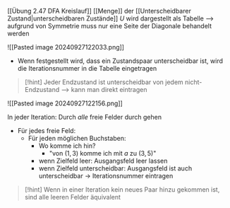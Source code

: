 [[Übung 2.47 DFA Kreislauf]]
[[Menge]] der [[Unterscheidbarer Zustand|unterscheidbaren Zustände]] $U$ wird dargestellt als Tabelle
--> aufgrund von Symmetrie muss nur eine Seite der Diagonale behandelt werden

![[Pasted image 20240927122033.png]]

- Wenn festgestellt wird, dass ein Zustandspaar unterscheidbar ist, wird die Iterationsnummer in die Tabelle eingetragen

> [!hint] Jeder Endzustand ist unterscheidbar von jedem nicht-Endzustand --> kann man direkt eintragen

![[Pasted image 20240927122156.png]]

In jeder Iteration: Durch _alle_ freie Felder durch gehen
- Für jedes freie Feld:
	- Für jeden möglichen Buchstaben:
		- Wo komme ich hin?
			- "von $(1, 3)$ komme ich  mit $a$ zu $(3, 5)$"
		- wenn Zielfeld leer: Ausgangsfeld leer lassen
		- wenn Zielfeld unterscheidbar: Ausgangsfeld ist auch unterscheidbar -> Iterationsnummer eintragen

> [!hint] Wenn in einer Iteration kein neues Paar hinzu gekommen ist, sind alle leeren Felder äquivalent